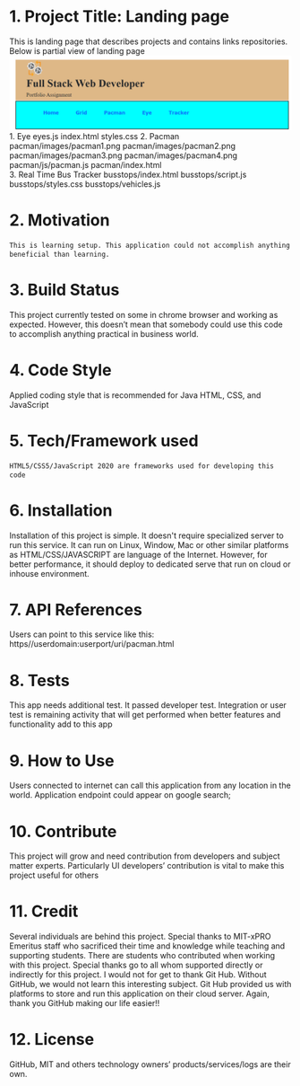 # 1. Project Title: Landing page
   This is landing page that describes projects and contains links repositories. Below is partial view of landing page
   ![Landing page](./landing_page.png "alternate landing page")
     1. Eye
         eyes.js
         index.html
         styles.css
     2. Pacman
         pacman/images/pacman1.png
         pacman/images/pacman2.png
         pacman/images/pacman3.png
         pacman/images/pacman4.png
         pacman/js/pacman.js
         pacman/index.html        
     3. Real Time Bus Tracker
         busstops/index.html
         busstops/script.js
         busstops/styles.css
         busstops/vehicles.js
# 2. Motivation
    This is learning setup. This application could not accomplish anything beneficial than learning. 
# 3. Build Status
   This project currently tested on some in chrome browser and working as expected. However, this doesn’t mean that somebody could use this code to accomplish anything practical in business world. 
# 4. Code Style
   Applied coding style that is recommended for Java HTML, CSS, and JavaScript
# 5. Tech/Framework used
    HTML5/CSS5/JavaScript 2020 are frameworks used for developing this code
# 6. Installation
   Installation of this project is simple. It doesn't require specialized server to run this service. It can run on Linux, Window, Mac or other similar platforms as HTML/CSS/JAVASCRIPT are language of the Internet. 
   However, for better performance, it should deploy to dedicated serve that run on cloud or inhouse environment.
# 7. API References
  Users can point to this service like this: https//userdomain:userport/uri/pacman.html
# 8. Tests
  This app needs additional test. It passed developer test. Integration or user test is remaining activity that will get performed when better features and functionality add to this app
# 9. How to Use
  Users connected to internet can call this application from any location in the world. Application endpoint could appear on google search;
# 10. Contribute
  This project will grow and need contribution from developers and subject matter experts. Particularly UI developers’ contribution is vital to make this project useful for others
# 11. Credit
 Several individuals are behind this project. Special thanks to MIT-xPRO Emeritus staff who sacrificed their time and knowledge while teaching and supporting students. There are students who contributed when
  working with this project. Special thanks go to all whom supported directly or indirectly for this project. I would not for get to thank Git Hub. Without GitHub, we would not learn this interesting subject.
  Git Hub provided us with platforms to store and run this application on their cloud server. Again, thank you GitHub making our life easier!!
# 12. License
  GitHub, MIT and others technology owners’ products/services/logs are their own.
